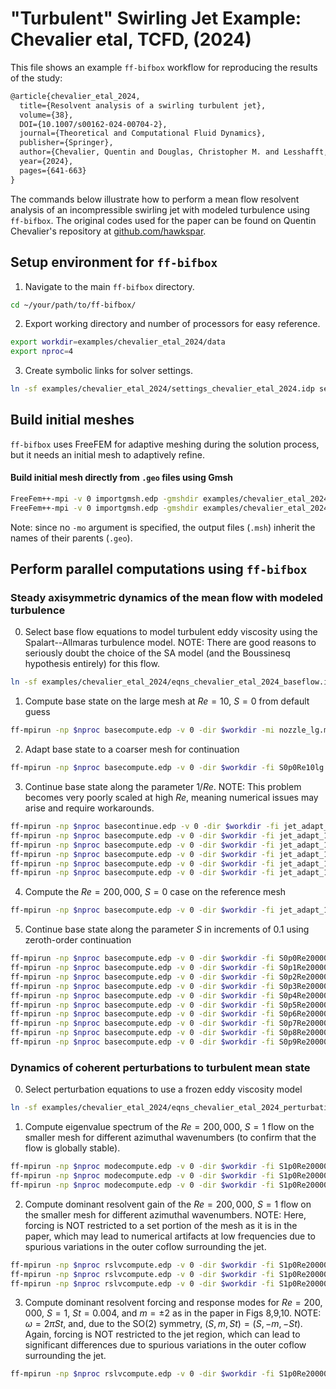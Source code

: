 # "Turbulent" Swirling Jet Example: Chevalier etal, TCFD, (2024)
This file shows an example `ff-bifbox` workflow for reproducing the results of the study:
```tex
@article{chevalier_etal_2024,
  title={Resolvent analysis of a swirling turbulent jet},
  volume={38},
  DOI={10.1007/s00162-024-00704-2},
  journal={Theoretical and Computational Fluid Dynamics},
  publisher={Springer},
  author={Chevalier, Quentin and Douglas, Christopher M. and Lesshafft, Lutz},
  year={2024},
  pages={641-663}
}
```
The commands below illustrate how to perform a mean flow resolvent analysis of an incompressible swirling jet with modeled turbulence using `ff-bifbox`. The original codes used for the paper can be found on Quentin Chevalier's repository at [github.com/hawkspar](https://github.com/hawkspar).

## Setup environment for `ff-bifbox`
1. Navigate to the main `ff-bifbox` directory.
```sh
cd ~/your/path/to/ff-bifbox/
```
2. Export working directory and number of processors for easy reference.
```sh
export workdir=examples/chevalier_etal_2024/data
export nproc=4
```
3. Create symbolic links for solver settings.
```sh
ln -sf examples/chevalier_etal_2024/settings_chevalier_etal_2024.idp settings.idp
```

## Build initial meshes
`ff-bifbox` uses FreeFEM for adaptive meshing during the solution process, but it needs an initial mesh to adaptively refine.
#### Build initial mesh directly from `.geo` files using Gmsh
```sh
FreeFem++-mpi -v 0 importgmsh.edp -gmshdir examples/chevalier_etal_2024 -dir $workdir -mi nozzle_lg.geo
FreeFem++-mpi -v 0 importgmsh.edp -gmshdir examples/chevalier_etal_2024 -dir $workdir -mi nozzle_sm.geo
```
Note: since no `-mo` argument is specified, the output files (`.msh`) inherit the names of their parents (`.geo`).

## Perform parallel computations using `ff-bifbox`
### Steady axisymmetric dynamics of the mean flow with modeled turbulence

0. Select base flow equations to model turbulent eddy viscosity using the Spalart--Allmaras turbulence model. NOTE: There are good reasons to seriously doubt the choice of the SA model (and the Boussinesq hypothesis entirely) for this flow.
```sh
ln -sf examples/chevalier_etal_2024/eqns_chevalier_etal_2024_baseflow.idp eqns.idp
```

1. Compute base state on the large mesh at $Re=10$, $S=0$ from default guess
```sh
ff-mpirun -np $nproc basecompute.edp -v 0 -dir $workdir -mi nozzle_lg.msh -fo S0p0Re10lg -1/Re 0.1 -S 0
```

2. Adapt base state to a coarser mesh for continuation
```sh
ff-mpirun -np $nproc basecompute.edp -v 0 -dir $workdir -fi S0p0Re10lg.base -fo jet_adapt_0 -mo nozzle_adapt_0 -err 0.1 -thetamax 0.01
```

3. Continue base state along the parameter $1/Re$. NOTE: This problem becomes very poorly scaled at high $Re$, meaning numerical issues may arise and require workarounds.
```sh
ff-mpirun -np $nproc basecontinue.edp -v 0 -dir $workdir -fi jet_adapt_0.base -fo jet_adapt -param 1/Re -h0 -1 -scount 4 -maxcount 100 -mo nozzle_adapt -err 0.1 -anisomax 3 -thetamax 0.01 -snes_max_it 50 -hmin 1e-5
ff-mpirun -np $nproc basecompute.edp -v 0 -dir $workdir -fi jet_adapt_100.base -fo jet_adapt_101 -mi nozzle_lg.msh -1/Re 5.0e-5
ff-mpirun -np $nproc basecompute.edp -v 0 -dir $workdir -fi jet_adapt_101.base -fo jet_adapt_102 -1/Re 3.0e-5
ff-mpirun -np $nproc basecompute.edp -v 0 -dir $workdir -fi jet_adapt_102.base -fo jet_adapt_103 -1/Re 1.0e-5
ff-mpirun -np $nproc basecompute.edp -v 0 -dir $workdir -fi jet_adapt_103.base -fo jet_adapt_104 -1/Re 8.0e-6
ff-mpirun -np $nproc basecompute.edp -v 0 -dir $workdir -fi jet_adapt_104.base -fo jet_adapt_105 -1/Re 6.0e-6
```

4. Compute the $Re=200,000$, $S=0$ case on the reference mesh
```sh
ff-mpirun -np $nproc basecompute.edp -v 0 -dir $workdir -fi jet_adapt_105.base -fo S0p0Re200000lg -1/Re 5.0e-6 -snes_linesearch_type l2 -pv 1 -snes_rtol 0 -snes_atol 1e-12 -snes_stol 0
```

5. Continue base state along the parameter $S$ in increments of $0.1$ using zeroth-order continuation
```sh
ff-mpirun -np $nproc basecompute.edp -v 0 -dir $workdir -fi S0p0Re200000lg.base -fo S0p1Re200000lg -pv 1 -S 0.1 -snes_rtol 0 -snes_atol 1e-12 -snes_stol 0
ff-mpirun -np $nproc basecompute.edp -v 0 -dir $workdir -fi S0p1Re200000lg.base -fo S0p2Re200000lg -pv 1 -S 0.2 -snes_rtol 0 -snes_atol 1e-12 -snes_stol 0
ff-mpirun -np $nproc basecompute.edp -v 0 -dir $workdir -fi S0p2Re200000lg.base -fo S0p3Re200000lg -pv 1 -S 0.3 -snes_rtol 0 -snes_atol 1e-12 -snes_stol 0
ff-mpirun -np $nproc basecompute.edp -v 0 -dir $workdir -fi S0p3Re200000lg.base -fo S0p4Re200000lg -pv 1 -S 0.4 -snes_rtol 0 -snes_atol 1e-12 -snes_stol 0
ff-mpirun -np $nproc basecompute.edp -v 0 -dir $workdir -fi S0p4Re200000lg.base -fo S0p5Re200000lg -pv 1 -S 0.5 -snes_rtol 0 -snes_atol 1e-12 -snes_stol 0
ff-mpirun -np $nproc basecompute.edp -v 0 -dir $workdir -fi S0p5Re200000lg.base -fo S0p6Re200000lg -pv 1 -S 0.6 -snes_rtol 0 -snes_atol 1e-12 -snes_stol 0
ff-mpirun -np $nproc basecompute.edp -v 0 -dir $workdir -fi S0p6Re200000lg.base -fo S0p7Re200000lg -pv 1 -S 0.7 -snes_rtol 0 -snes_atol 1e-12 -snes_stol 0
ff-mpirun -np $nproc basecompute.edp -v 0 -dir $workdir -fi S0p7Re200000lg.base -fo S0p8Re200000lg -pv 1 -S 0.8 -snes_rtol 0 -snes_atol 1e-12 -snes_stol 0
ff-mpirun -np $nproc basecompute.edp -v 0 -dir $workdir -fi S0p8Re200000lg.base -fo S0p9Re200000lg -pv 1 -S 0.9 -snes_rtol 0 -snes_atol 1e-12 -snes_stol 0
ff-mpirun -np $nproc basecompute.edp -v 0 -dir $workdir -fi S0p9Re200000lg.base -fo S1p0Re200000lg -pv 1 -S 1.0 -snes_rtol 0 -snes_atol 1e-12 -snes_stol 0
```

### Dynamics of coherent perturbations to turbulent mean state

0. Select perturbation equations to use a frozen eddy viscosity model
```sh
ln -sf examples/chevalier_etal_2024/eqns_chevalier_etal_2024_perturbations.idp eqns.idp
```

1. Compute eigenvalue spectrum of the $Re=200,000$, $S=1$ flow on the smaller mesh for different azimuthal wavenumbers (to confirm that the flow is globally stable).
```sh
ff-mpirun -np $nproc modecompute.edp -v 0 -dir $workdir -fi S1p0Re200000lg.base -so S1p0Re200000 -eps_target 0.1+0.25i -ntarget 13 -targetf 0.1+6.25i -sym 0 -eps_nev 20 -eps_pos_gen_non_hermitian -mi nozzle_sm.msh
ff-mpirun -np $nproc modecompute.edp -v 0 -dir $workdir -fi S1p0Re200000lg.base -so S1p0Re200000 -eps_target 0.1-6.25i -ntarget 26 -targetf 0.1+6.25i -sym -1 -eps_nev 20 -eps_pos_gen_non_hermitian -mi nozzle_sm.msh
ff-mpirun -np $nproc modecompute.edp -v 0 -dir $workdir -fi S1p0Re200000lg.base -so S1p0Re200000 -eps_target 0.1-6.25i -ntarget 26 -targetf 0.1+6.25i -sym -2 -eps_nev 20 -eps_pos_gen_non_hermitian -mi nozzle_sm.msh
```

2. Compute dominant resolvent gain of the $Re=200,000$, $S=1$ flow on the smaller mesh for different azimuthal wavenumbers. NOTE: Here, forcing is NOT restricted to a set portion of the mesh as it is in the paper, which may lead to numerical artifacts at low frequencies due to spurious variations in the outer coflow surrounding the jet.
```sh
ff-mpirun -np $nproc rslvcompute.edp -v 0 -dir $workdir -fi S1p0Re200000lg.base -so S1p0Re200000 -omega 0 -nomega 64 -omegaf 6.3 -sym 0 -eps_nev 1 -strict 1 -mi nozzle_sm.msh
ff-mpirun -np $nproc rslvcompute.edp -v 0 -dir $workdir -fi S1p0Re200000lg.base -so S1p0Re200000 -omega -6.3 -nomega 127 -omegaf 6.3 -sym -1 -eps_nev 1 -strict 1 -mi nozzle_sm.msh
ff-mpirun -np $nproc rslvcompute.edp -v 0 -dir $workdir -fi S1p0Re200000lg.base -so S1p0Re200000 -omega -6.3 -nomega 127 -omegaf 6.3 -sym -2 -eps_nev 1 -strict 1 -mi nozzle_sm.msh
```

3. Compute dominant resolvent forcing and response modes for $Re=200,000$, $S=1$, $St=0.004$, and $m=\pm2$ as in the paper in Figs 8,9,10. NOTE: $\omega=2\pi{}St$, and, due to the SO(2) symmetry, $(S,m,St)=(S,-m,-St)$. Again, forcing is NOT restricted to the jet region, which can lead to significant differences due to spurious variations in the outer coflow surrounding the jet.
```sh
ff-mpirun -np $nproc rslvcompute.edp -v 0 -dir $workdir -fi S1p0Re200000lg.base -mo S1p0Re200000St0p004 -omega -0.02513274 -nomega 2 -omegaf 0.02513274 -sym -2 -eps_nev 1 -strict 1 -mi nozzle_sm.msh -pv 1
```